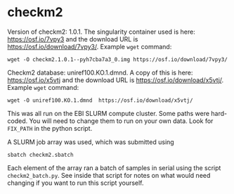 # checkm2

Version of checkm2: 1.0.1. The singularity container used is here:
https://osf.io/7vpy3 and the download URL is https://osf.io/download/7vpy3/.
Example `wget` command:
```
wget -O checkm2.1.0.1--pyh7cba7a3_0.img https://osf.io/download/7vpy3/
```

Checkm2 database: uniref100.KO.1.dmnd. A copy of this is here:
https://osf.io/x5vtj and the download URL is https://osf.io/download/x5vtj/.
Example `wget` command:
```
wget -O uniref100.KO.1.dmnd  https://osf.io/download/x5vtj/
```

This was all run on the EBI SLURM compute cluster. Some paths
were hard-coded. You will need to change them to run on your own
data. Look for `FIX_PATH` in the python script.

A SLURM job array was used, which was submitted using
```
sbatch checkm2.sbatch
```
Each element of the array ran a batch of samples in serial using the
script `checkm2_batch.py`. See inside that script for notes on what would
need changing if you want to run this script yourself.

